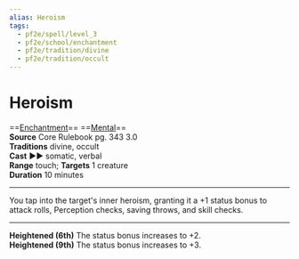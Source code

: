 ```yaml
---
alias: Heroism
tags:
  - pf2e/spell/level_3
  - pf2e/school/enchantment
  - pf2e/tradition/divine
  - pf2e/tradition/occult
---
```


# Heroism

==[Enchantment](../../../Traits/Enchantment.md)== ==[Mental](../../../Traits/Mental.md)==  
__Source__ Core Rulebook pg. 343 3.0  
**Traditions** divine, occult  
**Cast** ►► somatic, verbal  
**Range** touch; **Targets** 1 creature  
**Duration** 10 minutes

---

You tap into the target's inner heroism, granting it a +1 status bonus to attack rolls, Perception checks, saving throws, and skill checks.

<hr>

**Heightened (6th)** The status bonus increases to +2.  
**Heightened (9th)** The status bonus increases to +3.
